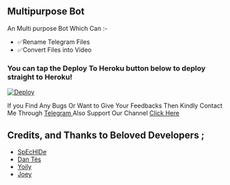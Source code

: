 ## Multipurpose Bot 

An Multi purpose Bot Which Can :-
* ✅Rename Telegram Files 
* ✅Convert Files into Video


### You can tap the Deploy To Heroku button below to deploy straight to Heroku!

[![Deploy](https://www.herokucdn.com/deploy/button.svg)](https://heroku.com/deploy?template=https://github.com/SeriesZone101/TG-Rename-SZ-ff)

If you Find Any Bugs Or Want to Give Your Feedbacks Then Kindly Contact Me Through [Telegram ](https://telegram.dog/DeepakV111) 
Also Support Our Channel [Click Here](https://telegram.dog/movieszzzone) 

## Credits, and Thanks to Beloved Developers ;

* [SpEcHlDe](https://telegram.dog/SpEcHlDe) 
* [Dan Tès](https://telegram.dog/haskell) 
* [Yoily](https://telegram.dog/YoilyL)
* [Joey](https://telegram.dog/DeepakV111)
